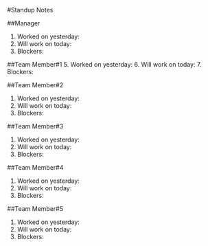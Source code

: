 #Standup Notes

##Manager
1. Worked on yesterday: 
2. Will work on today: 
3. Blockers:

##Team Member#1
5. Worked on yesterday: 
6. Will work on today: 
7. Blockers:

##Team Member#2
1. Worked on yesterday: 
2. Will work on today: 
3. Blockers:

##Team Member#3
1. Worked on yesterday: 
2. Will work on today: 
3. Blockers:

##Team Member#4
1. Worked on yesterday: 
2. Will work on today: 
3. Blockers:

##Team Member#5
1. Worked on yesterday: 
2. Will work on today: 
3. Blockers: